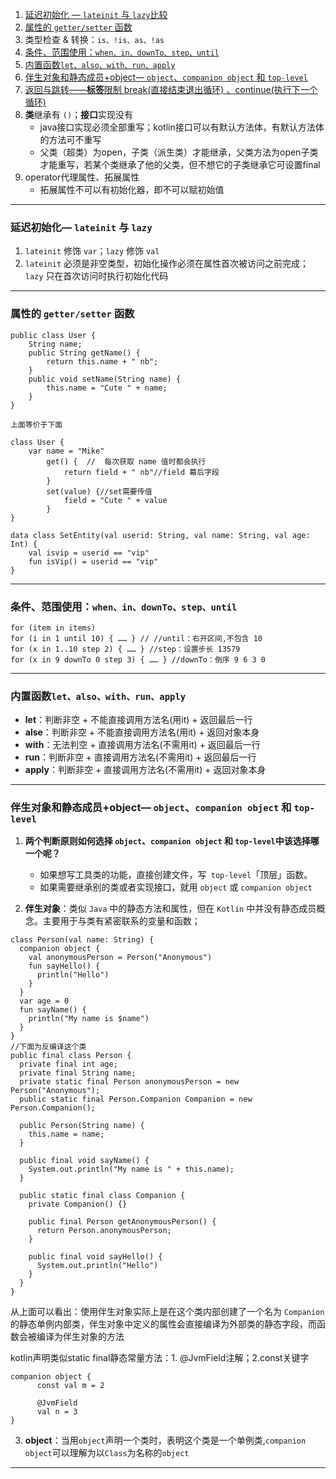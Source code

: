 1. [延迟初始化 — `lateinit` 与 `lazy`比较](#lateinit)
2. [属性的 `getter/setter` 函数](#getset)
3. 类型检查 & 转换：`is、!is、as、!as`
4. [条件、范围使用：`when、in、downTo、step、until`](#range)
5. [内置函数`let、also、with、run、apply`](#inner)
6. [伴生对象和静态成员+object— `object`、`companion object` 和 `top-level`](#jumpobject)
7. [返回与跳转——**标签**限制 break(直接结束退出循环) 、continue(执行下一个循环)](2.kotlin高级.md)
8. **类**继承有 `()`；**接口**实现没有
    - java接口实现必须全部重写；kotlin接口可以有默认方法体，有默认方法体的方法可不重写
    - 父类（超类）为open，子类（派生类）才能继承，父类方法为open子类才能重写，若某个类继承了他的父类，但不想它的子类继承它可设置final
9. operator代理属性、拓展属性
   - 拓展属性不可以有初始化器，即不可以赋初始值


----------------------

### <span id = "lateinit">延迟初始化— `lateinit` 与 `lazy`</span>

1. `lateinit` 修饰 `var`；`lazy` 修饰 `val`
2. `lateinit` 必须是非空类型，初始化操作必须在属性首次被访问之前完成；`lazy` 只在首次访问时执行初始化代码

--------------------

### <span id = "getset">属性的 `getter/setter` 函数</span>


```
public class User {
    String name;
    public String getName() {
        return this.name + " nb";
    }
    public void setName(String name) {
        this.name = "Cute " + name;
    }
}

上面等价于下面

class User {
    var name = "Mike"
        get() {  //  每次获取 name 值时都会执行
            return field + " nb"//field 幕后字段
        }
        set(value) {//set需要传值
            field = "Cute " + value
        }
}
```
```agsl
data class SetEntity(val userid: String, val name: String, val age: Int) {
    val isvip = userid == "vip"
    fun isVip() = userid == "vip"
}
```

-----------------------

### <span id = "range">条件、范围使用：`when、in、downTo、step、until`</span>

```
for (item in items) 
for (i in 1 until 10) { …… } // //until：右开区间,不包含 10
for (x in 1..10 step 2) { …… } //step：设置步长 13579
for (x in 9 downTo 0 step 3) { …… } //downTo：倒序 9 6 3 0
```


-----------------------

### <span id = "inner">内置函数`let、also、with、run、apply`</span>

- **let**：判断非空 + 不能直接调用方法名(用it) + 返回最后一行
- **alse**：判断非空 + 不能直接调用方法名(用it) + 返回对象本身
- **with**：无法判空 + 直接调用方法名(不需用it) + 返回最后一行
- **run**：判断非空 + 直接调用方法名(不需用it) + 返回最后一行
- **apply**：判断非空 + 直接调用方法名(不需用it) + 返回对象本身


---------------------------

###  <span id = "jumpobject">伴生对象和静态成员+object— `object`、`companion object` 和 `top-level`</span>

1. **两个判断原则如何选择 `object`、`companion object` 和 `top-level`中该选择哪一个呢？**

   - 如果想写工具类的功能，直接创建文件，写` top-level`「顶层」函数。
   - 如果需要继承别的类或者实现接口，就用 `object` 或 `companion object`

2.  **伴生对象**：类似 `Java` 中的静态方法和属性，但在 `Kotlin` 中并没有静态成员概念。主要用于与类有紧密联系的变量和函数；

```agsl
class Person(val name: String) {
  companion object {
    val anonymousPerson = Person("Anonymous")
    fun sayHello() {
      println("Hello")
    }
  }  
  var age = 0
  fun sayName() {
    println("My name is $name")
  }
}
//下面为反编译这个类
public final class Person {
  private final int age;
  private final String name;
  private static final Person anonymousPerson = new Person("Anonymous");
  public static final Person.Companion Companion = new Person.Companion();
  
  public Person(String name) {
    this.name = name;
  }
  
  public final void sayName() {
    System.out.println("My name is " + this.name);
  }
  
  public static final class Companion {
    private Companion() {}
    
    public final Person getAnonymousPerson() {
      return Person.anonymousPerson;
    }
    
    public final void sayHello() {
      System.out.println("Hello")
    }
  }
}
```
从上面可以看出：使用伴生对象实际上是在这个类内部创建了一个名为 `Companion`的静态单例内部类，伴生对象中定义的属性会直接编译为外部类的静态字段，而函数会被编译为伴生对象的方法




kotlin声明类似static final静态常量方法：1. @JvmField注解；2.const关键字
```agsl
companion object {
      const val m = 2

      @JvmField
      val n = 3
}
```

3. **object**：当用`object`声明一个类时，表明这个类是一个单例类,`companion object`可以理解为以`Class`为名称的`object`

-------------------------
